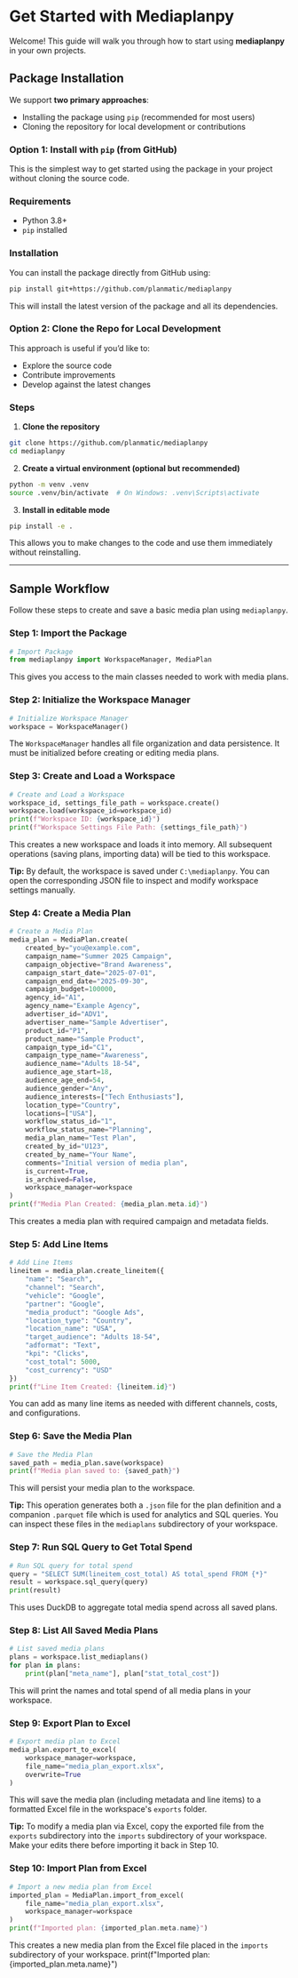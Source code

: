 # Get Started with Mediaplanpy

Welcome! This guide will walk you through how to start using **mediaplanpy** in your own projects.

## Package Installation

We support **two primary approaches**:

- Installing the package using `pip` (recommended for most users)
- Cloning the repository for local development or contributions

### Option 1: Install with `pip` (from GitHub)

This is the simplest way to get started using the package in your project without cloning the source code.

### Requirements

- Python 3.8+
- `pip` installed

### Installation

You can install the package directly from GitHub using:

```bash
pip install git+https://github.com/planmatic/mediaplanpy
```

This will install the latest version of the package and all its dependencies.

### Option 2: Clone the Repo for Local Development

This approach is useful if you’d like to:

- Explore the source code
- Contribute improvements
- Develop against the latest changes

### Steps

1. **Clone the repository**

```bash
git clone https://github.com/planmatic/mediaplanpy
cd mediaplanpy
```

2. **Create a virtual environment (optional but recommended)**

```bash
python -m venv .venv
source .venv/bin/activate  # On Windows: .venv\Scripts\activate
```

3. **Install in editable mode**

```bash
pip install -e .
```

This allows you to make changes to the code and use them immediately without reinstalling.

---

## Sample Workflow

Follow these steps to create and save a basic media plan using `mediaplanpy`.

### Step 1: Import the Package

```python
# Import Package
from mediaplanpy import WorkspaceManager, MediaPlan
```

This gives you access to the main classes needed to work with media plans.

### Step 2: Initialize the Workspace Manager

```python
# Initialize Workspace Manager
workspace = WorkspaceManager()
```

The `WorkspaceManager` handles all file organization and data persistence. It must be initialized before creating or editing media plans.

### Step 3: Create and Load a Workspace

```python
# Create and Load a Workspace
workspace_id, settings_file_path = workspace.create()
workspace.load(workspace_id=workspace_id)
print(f"Workspace ID: {workspace_id}")
print(f"Workspace Settings File Path: {settings_file_path}")
```

This creates a new workspace and loads it into memory. All subsequent operations (saving plans, importing data) will be tied to this workspace.

**Tip:** By default, the workspace is saved under `C:\mediaplanpy`. You can open the corresponding JSON file to inspect and modify workspace settings manually.

### Step 4: Create a Media Plan

```python
# Create a Media Plan
media_plan = MediaPlan.create(
    created_by="you@example.com",
    campaign_name="Summer 2025 Campaign",
    campaign_objective="Brand Awareness",
    campaign_start_date="2025-07-01",
    campaign_end_date="2025-09-30",
    campaign_budget=100000,
    agency_id="A1",
    agency_name="Example Agency",
    advertiser_id="ADV1",
    advertiser_name="Sample Advertiser",
    product_id="P1",
    product_name="Sample Product",
    campaign_type_id="C1",
    campaign_type_name="Awareness",
    audience_name="Adults 18-54",
    audience_age_start=18,
    audience_age_end=54,
    audience_gender="Any",
    audience_interests=["Tech Enthusiasts"],
    location_type="Country",
    locations=["USA"],
    workflow_status_id="1",
    workflow_status_name="Planning",
    media_plan_name="Test Plan",
    created_by_id="U123",
    created_by_name="Your Name",
    comments="Initial version of media plan",
    is_current=True,
    is_archived=False,
    workspace_manager=workspace
)
print(f"Media Plan Created: {media_plan.meta.id}")
```

This creates a media plan with required campaign and metadata fields.

### Step 5: Add Line Items

```python
# Add Line Items
lineitem = media_plan.create_lineitem({
    "name": "Search",
    "channel": "Search",
    "vehicle": "Google",
    "partner": "Google",
    "media_product": "Google Ads",
    "location_type": "Country",
    "location_name": "USA",
    "target_audience": "Adults 18-54",
    "adformat": "Text",
    "kpi": "Clicks",
    "cost_total": 5000,
    "cost_currency": "USD"
})
print(f"Line Item Created: {lineitem.id}")
```

You can add as many line items as needed with different channels, costs, and configurations.

### Step 6: Save the Media Plan

```python
# Save the Media Plan
saved_path = media_plan.save(workspace)
print(f"Media plan saved to: {saved_path}")
```

This will persist your media plan to the workspace.

**Tip:** This operation generates both a `.json` file for the plan definition and a companion `.parquet` file which is used for analytics and SQL queries. You can inspect these files in the `mediaplans` subdirectory of your workspace.

### Step 7: Run SQL Query to Get Total Spend

```python
# Run SQL query for total spend
query = "SELECT SUM(lineitem_cost_total) AS total_spend FROM {*}"
result = workspace.sql_query(query)
print(result)
```

This uses DuckDB to aggregate total media spend across all saved plans.

### Step 8: List All Saved Media Plans

```python
# List saved media plans
plans = workspace.list_mediaplans()
for plan in plans:
    print(plan["meta_name"], plan["stat_total_cost"])
```

This will print the names and total spend of all media plans in your workspace.

### Step 9: Export Plan to Excel

```python
# Export media plan to Excel
media_plan.export_to_excel(
    workspace_manager=workspace,
    file_name="media_plan_export.xlsx",
    overwrite=True
)
```

This will save the media plan (including metadata and line items) to a formatted Excel file in the workspace's `exports` folder.

**Tip:** To modify a media plan via Excel, copy the exported file from the `exports` subdirectory into the `imports` subdirectory of your workspace. Make your edits there before importing it back in Step 10.


### Step 10: Import Plan from Excel

```python
# Import a new media plan from Excel
imported_plan = MediaPlan.import_from_excel(
    file_name="media_plan_export.xlsx",
    workspace_manager=workspace
)
print(f"Imported plan: {imported_plan.meta.name}")
```

This creates a new media plan from the Excel file placed in the `imports` subdirectory of your workspace. print(f"Imported plan: {imported\_plan.meta.name}")